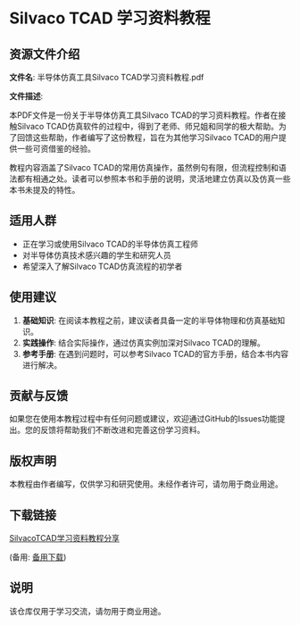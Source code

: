 # Silvaco TCAD 学习资料教程

## 资源文件介绍

**文件名**: 半导体仿真工具Silvaco TCAD学习资料教程.pdf

**文件描述**:

本PDF文件是一份关于半导体仿真工具Silvaco TCAD的学习资料教程。作者在接触Silvaco TCAD仿真软件的过程中，得到了老师、师兄姐和同学的极大帮助。为了回馈这些帮助，作者编写了这份教程，旨在为其他学习Silvaco TCAD的用户提供一些可资借鉴的经验。

教程内容涵盖了Silvaco TCAD的常用仿真操作，虽然例句有限，但流程控制和语法都有相通之处。读者可以参照本书和手册的说明，灵活地建立仿真以及仿真一些本书未提及的特性。

## 适用人群

- 正在学习或使用Silvaco TCAD的半导体仿真工程师
- 对半导体仿真技术感兴趣的学生和研究人员
- 希望深入了解Silvaco TCAD仿真流程的初学者

## 使用建议

1. **基础知识**: 在阅读本教程之前，建议读者具备一定的半导体物理和仿真基础知识。
2. **实践操作**: 结合实际操作，通过仿真实例加深对Silvaco TCAD的理解。
3. **参考手册**: 在遇到问题时，可以参考Silvaco TCAD的官方手册，结合本书内容进行解决。

## 贡献与反馈

如果您在使用本教程过程中有任何问题或建议，欢迎通过GitHub的Issues功能提出。您的反馈将帮助我们不断改进和完善这份学习资料。

## 版权声明

本教程由作者编写，仅供学习和研究使用。未经作者许可，请勿用于商业用途。

## 下载链接
[SilvacoTCAD学习资料教程分享](https://pan.quark.cn/s/1a1b588eb8a5) 

(备用: [备用下载](https://pan.baidu.com/s/1ubOLdVyApC6H_OfTJjzzVg?pwd=1234))

## 说明

该仓库仅用于学习交流，请勿用于商业用途。
